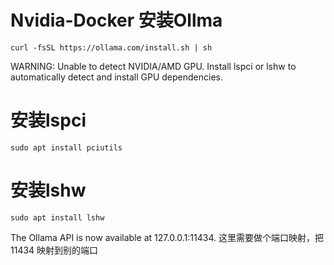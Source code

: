 # Nvidia-Docker 安装Ollma
``
curl -fsSL https://ollama.com/install.sh | sh
``

WARNING: Unable to detect NVIDIA/AMD GPU. Install lspci or lshw to automatically detect and install GPU dependencies.

# 安装lspci
``
sudo apt install pciutils
``

# 安装lshw
``
sudo apt install lshw
``

The Ollama API is now available at 127.0.0.1:11434.
这里需要做个端口映射，把11434 映射到别的端口
